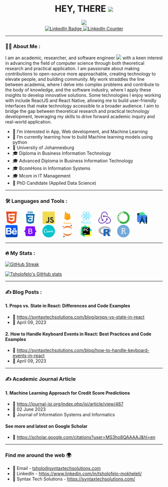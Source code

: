 
<h1 align="center">
  HEY, THERE
  <img src="https://media.licdn.com/dms/image/v2/D4D22AQFCHh7jUNwxrw/feedshare-shrink_1280/feedshare-shrink_1280/0/1721471868031?e=1746662400&v=beta&t=Q3C0-szmY7SWGu86up8TATZwNwjbDPP9JkjeXoyr-5E" width="30px"/>
</h1>

<div id="header" align="center">
  <img src="https://media.giphy.com/media/3kPDmoWdBpQPNhCnUG/giphy.gif" width="300"/>
</div>
<div id="badges" align="center">
  <a href="https://www.linkedin.com/in/tsholofelo-mokheleli/">
    <img src="https://img.shields.io/badge/LinkedIn-blue?style=for-the-badge&logo=linkedin&logoColor=white" alt="LinkedIn Badge"/>
    <img src="https://komarev.com/ghpvc/?username=tsholofelo-mokheleli&style=for-the-badge&color=blue" alt="LinkedIn Counter"/>
  </a>
</div>

---

### :man_technologist: About Me :


I am an academic, researcher, and software engineer <img src="https://media.giphy.com/media/WUlplcMpOCEmTGBtBW/giphy.gif" width="30"> with a keen interest in advancing the field of computer science through both theoretical research and practical application. I am passionate about making contributions to open-source more approachable, creating technology to elevate people, and building community. My work straddles the line between academia, where I delve into complex problems and contribute to the body of knowledge, and the software industry, where I apply these insights to develop innovative solutions. Some technologies I enjoy working with include ReactJS and React Native, allowing me to build user-friendly interfaces that make technology accessible to a broader audience. I aim to bridge the gap between theoretical research and practical technology development, leveraging my skills to drive forward academic inquiry and real-world application.


- :telescope: I’m interested in App, Web development, and Machine Learning 
- :seedling: I’m currently learning how to build Machine learning models using python
- :school: University of Johannesburg 
- :mortar_board: Diploma in Business Information Technology 
- :mortar_board: Advanced Diploma in Business Information Technology 
- :mortar_board: BcomHons in Information Systems
- :mortar_board: Mcom in IT Management
- :toolbox: PhD Candidate (Applied Data Science)

---

### :hammer_and_wrench: Languages and Tools :

<div>
  <img src="https://github.com/devicons/devicon/blob/master/icons/html5/html5-original.svg" title="HTML5" alt="HTML" width="40" height="40"/>
  &nbsp;&nbsp;&nbsp;
  <img src="https://github.com/devicons/devicon/blob/master/icons/css3/css3-plain-wordmark.svg"  title="CSS3" alt="CSS" width="40" height="40"/>
  &nbsp;&nbsp;&nbsp;
  <img src="https://github.com/devicons/devicon/blob/master/icons/javascript/javascript-original.svg" title="JavaScript" alt="JavaScript" width="40" height="40"/>
  &nbsp;&nbsp;&nbsp;
  <img src="https://github.com/devicons/devicon/blob/master/icons/firebase/firebase-plain-wordmark.svg" title="Firebase" alt="Firebase" width="40" height="40"/>
  &nbsp;&nbsp;&nbsp;
  <img src="https://github.com/devicons/devicon/blob/master/icons/react/react-original-wordmark.svg" title="React" alt="React" width="40" height="40"/>
  &nbsp;&nbsp;&nbsp;
  <img src="https://github.com/devicons/devicon/blob/master/icons/redux/redux-original.svg" title="Redux" alt="Redux " width="40" height="40"/>
  &nbsp;&nbsp;&nbsp;
  <img src="https://github.com/devicons/devicon/blob/master/icons/anaconda/anaconda-original.svg" title="Anaconda" alt="Acaconda" width="40" height="40"/>
  &nbsp;&nbsp;&nbsp;
  <img src="https://github.com/devicons/devicon/blob/master/icons/androidstudio/androidstudio-original.svg" title="Android Studio" alt="Android Studio" width="40" height="40"/>
  &nbsp;&nbsp;&nbsp;
  <img src="https://github.com/devicons/devicon/blob/master/icons/behance/behance-original.svg" title="Behance" alt="Behance" width="40" height="40"/>
  &nbsp;&nbsp;&nbsp;
  <img src="https://github.com/devicons/devicon/blob/master/icons/bootstrap/bootstrap-original.svg" title="Boostrap" alt="Boostrap" width="40" height="40"/>
  &nbsp;&nbsp;&nbsp;
  <img src="https://github.com/devicons/devicon/blob/master/icons/canva/canva-original.svg" title="Canva" alt="Canva" width="40" height="40"/>
  &nbsp;&nbsp;&nbsp;
  <img src="https://github.com/devicons/devicon/blob/master/icons/jupyter/jupyter-original.svg" title="jupyter" alt="jupyter" width="40" height="40"/>
  &nbsp;&nbsp;&nbsp;
  <img src="https://github.com/devicons/devicon/blob/master/icons/pycharm/pycharm-original.svg" title="pycharm" alt="pycharm" width="40" height="40"/>
  &nbsp;&nbsp;&nbsp;
  <img src="https://github.com/devicons/devicon/blob/master/icons/r/r-original.svg" title="r" alt="r" width="40" height="40"/>
  &nbsp;&nbsp;&nbsp;
  <img src="https://github.com/devicons/devicon/blob/master/icons/rstudio/rstudio-original.svg" title="rstudio" alt="rstudio" width="40" height="40"/>
  &nbsp;&nbsp;&nbsp;
</div>

---

### :fire: My Stats :
[![GitHub Streak](http://github-readme-streak-stats.herokuapp.com?user=tsholofelo-mokheleli&border_radius=5&date_format=j%20M%5B%20Y%5D&mode=weekly)](https://git.io/streak-stats)

[![Tsholofelo's GitHub stats](https://github-readme-stats.vercel.app/api?username=tsholofelo-mokheleli&count_private=true&show_icons=true)](https://github.com/anuraghazra/github-readme-stats)


---

### :writing_hand: Blog Posts :
#### 1. Props vs. State in React: Differences and Code Examples
  - :link: https://syntaxtechsolutions.com/blog/props-vs-state-in-react
  - :date: April 09, 2023

#### 2. How to Handle Keyboard Events in React: Best Practices and Code Examples
  - :link: https://syntaxtechsolutions.com/blog/how-to-handle-keyboard-events-in-react
  - :date: April 09, 2023

---

### :writing_hand: Academic Journal Article
#### 1. Machine Learning Approach for Credit Score Predictions
  - :link: https://journal-isi.org/index.php/isi/article/view/487
  - :date: 02 June 2023
  - :blue_book: Journal of Information Systems and Informatics

#### See more and latest on Google Scholar
  - :link: https://scholar.google.com/citations?user=MS3ho8QAAAAJ&hl=en

--- 

### Find me around the web 	:earth_africa:

- :email: Email - tsholo@syntaxtechsolutions.com
- :link: LinkedIn - https://www.linkedin.com/in/tsholofelo-mokheleli/
- :link: Syntax Tech Solutions - https://syntaxtechsolutions.com/

